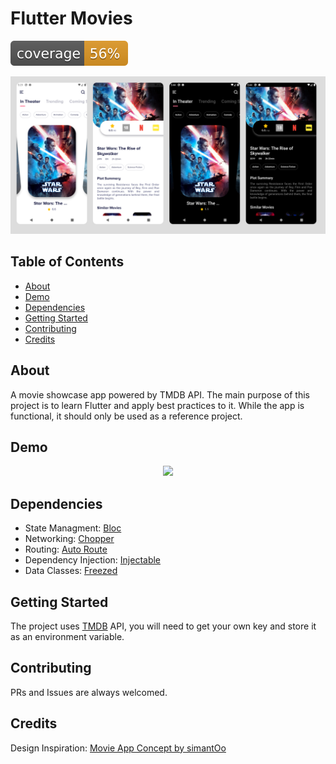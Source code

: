 # Flutter Movies

![Coverage](https://raw.githubusercontent.com/xuhaibahmad/flutter-movie-app/master/coverage_badge.svg?sanitize=true)

![Banner](screenshots/banner.jpg)

## Table of Contents

- [About](#about)
- [Demo](#demo)
- [Dependencies](#dependencies)
- [Getting Started](#getting_started)
- [Contributing](#contributing)
- [Credits](#credits)

## About

A movie showcase app powered by TMDB API. The main purpose of this project is to learn Flutter and apply best practices to it. While the app is functional, it should only be used as a reference project.

## Demo

<p align="center">
<img src="screenshots/demo.gif" width="250px">
</p>

## Dependencies

- State Managment: [Bloc](https://pub.dev/packages/bloc)
- Networking: [Chopper](https://pub.dev/packages/chopper)
- Routing: [Auto Route](https://pub.dev/packages/auto_route)
- Dependency Injection: [Injectable](https://pub.dev/packages/injectable)
- Data Classes: [Freezed](https://pub.dev/packages/freezed)

## Getting Started

The project uses [TMDB](https://developers.themoviedb.org) API, you will need to get your own key and store it as an environment variable.

## Contributing

PRs and Issues are always welcomed.

## Credits

Design Inspiration: [Movie App Concept by simantOo](https://www.uplabs.com/posts/movie-app-73d2113c-082b-465f-9f5d-9bd3acf176ec)
